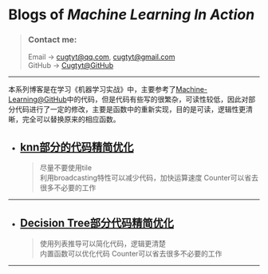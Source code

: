 # **Blogs of *Machine Learning In Action***

> ### Contact me:  
> Email -> <cugtyt@qq.com>, <cugtyt@gmail.com>  
> GitHub -> [Cugtyt@GitHub](https://github.com/Cugtyt)

---

本系列博客是在学习《机器学习实战》中，主要参考了[Machine-Learning@GitHub](https://github.com/Jack-Cherish/Machine-Learning)中的代码，但是代码有些写的很繁杂，可读性较低，因此对部分代码进行了一定的修改，主要是函数中的重新实现，目的是可读，逻辑性更清晰，完全可以替换原来的相应函数。

- ## [**knn部分的代码精简优化**](https://cugtyt.github.io/blog/ml-in-action/201711081901)
    > 尽量不要使用tile    
    > 利用broadcasting特性可以减少代码，加快运算速度
    > Counter可以省去很多不必要的工作

---

- ## [**Decision Tree部分代码精简优化**](https://cugtyt.github.io/blog/ml-in-action/201711082112)
    > 使用列表推导可以简化代码，逻辑更清楚    
    > 内置函数可以优化代码
    > Counter可以省去很多不必要的工作
---
